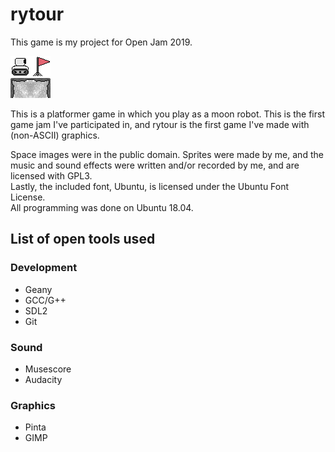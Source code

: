 # rytour
This game is my project for Open Jam 2019.  


![The robot](Assets/Art/Character/robotR.png)![A flag](Assets/Art/World/flag.png)  
![A ground tile](Assets/Art/World/moon3.png)![A ground tile](Assets/Art/World/moon2.png)  

This is a platformer game in which you play as a moon robot. This is the first game jam I've participated in,
and rytour is the first game I've made with (non-ASCII) graphics.  

Space images were in the public domain. Sprites were made by me, and the music
and sound effects were written and/or recorded by me, and are licensed with GPL3.  
Lastly, the included font, Ubuntu, is licensed under the Ubuntu Font License.  
All programming was done on Ubuntu 18.04.
  

## List of open tools used
### Development
- Geany
- GCC/G++
- SDL2
- Git  
### Sound
- Musescore
- Audacity  
### Graphics
- Pinta
- GIMP
  


